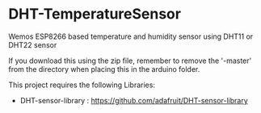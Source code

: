 # DHT-TemperatureSensor
Wemos ESP8266 based temperature and humidity sensor using DHT11 or DHT22 sensor

If you download this using the zip file, remember to remove the '-master' from the directory when placing this in the arduino folder.

This project requires the following Libraries:
- DHT-sensor-library : https://github.com/adafruit/DHT-sensor-library
